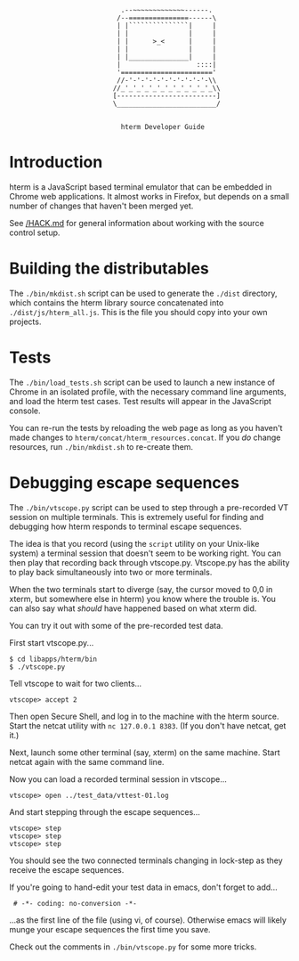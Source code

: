 ```
                            .--~~~~~~~~~~~~~------.
                           /--===============------\
                           | |```````````````|     |
                           | |               |     |
                           | |      >_<      |     |
                           | |               |     |
                           | |_______________|     |
                           |                   ::::|
                           '======================='
                           //-'-'-'-'-'-'-'-'-'-'-\\
                          //_'_'_'_'_'_'_'_'_'_'_'_\\
                          [-------------------------]
                          \_________________________/


                            hterm Developer Guide
```

# Introduction

hterm is a JavaScript based terminal emulator that can be embedded in Chrome
web applications.  It almost works in Firefox, but depends on a small number
of changes that haven't been merged yet.

See [/HACK.md](/HACK.md) for general information about working with the source
control setup.

# Building the distributables

The `./bin/mkdist.sh` script can be used to generate the `./dist` directory,
which contains the hterm library source concatenated into
`./dist/js/hterm_all.js`.  This is the file you should copy into your own
projects.

# Tests

The `./bin/load_tests.sh` script can be used to launch a new instance of Chrome
in an isolated profile, with the necessary command line arguments, and load the
hterm test cases.  Test results will appear in the JavaScript console.

You can re-run the tests by reloading the web page as long as you haven't made
changes to `hterm/concat/hterm_resources.concat`.  If you *do* change resources,
run `./bin/mkdist.sh` to re-create them.

# Debugging escape sequences

The `./bin/vtscope.py` script can be used to step through a pre-recorded VT
session on multiple terminals.  This is extremely useful for finding and
debugging how hterm responds to terminal escape sequences.

The idea is that you record (using the `script` utility on your Unix-like
system) a terminal session that doesn't seem to be working right.  You can then
play that recording back through vtscope.py.  Vtscope.py has the ability to
play back simultaneously into two or more terminals.

When the two terminals start to diverge (say, the cursor moved to 0,0 in xterm,
but somewhere else in hterm) you know where the trouble is.  You can also say
what *should* have happened based on what xterm did.

You can try it out with some of the pre-recorded test data.

First start vtscope.py...

    $ cd libapps/hterm/bin
    $ ./vtscope.py

Tell vtscope to wait for two clients...

    vtscope> accept 2

Then open Secure Shell, and log in to the machine with the hterm source.  Start
the netcat utility with `nc 127.0.0.1 8383`.  (If you don't have netcat, get
it.)

Next, launch some other terminal (say, xterm) on the same machine.  Start netcat
again with the same command line.

Now you can load a recorded terminal session in vtscope...

    vtscope> open ../test_data/vttest-01.log

And start stepping through the escape sequences...

    vtscope> step
    vtscope> step
    vtscope> step

You should see the two connected terminals changing in lock-step as they
receive the escape sequences.

If you're going to hand-edit your test data in emacs, don't forget to add...

     # -*- coding: no-conversion -*-

...as the first line of the file (using vi, of course).  Otherwise emacs will
likely munge your escape sequences the first time you save.

Check out the comments in `./bin/vtscope.py` for some more tricks.
